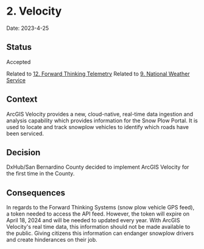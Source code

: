# 2. Velocity

Date: 2023-4-25

## Status

Accepted

Related to [12. Forward Thinking Telemetry](0012-forward-thinking-telemetry.md)
Related to [9. National Weather Service](0009-national-weather-service.md)

## Context

ArcGIS Velocity provides a new, cloud-native, real-time data ingestion and analysis capability which provides information for the Snow Plow Portal. It is used to locate and track snowplow vehicles to identify which roads have been serviced.

## Decision

DxHub/San Bernardino County decided to implement ArcGIS Velocity for the first time in the County.

## Consequences

In regards to the Forward Thinking Systems (snow plow vehicle GPS feed), a token needed to access the API feed. However, the token will expire on April 18, 2024 and will be needed to updated every year. With ArcGIS Velocity's real time data, this information should not be made available to the public. Giving citizens this information can endanger snowplow drivers and create hinderances on their job.
